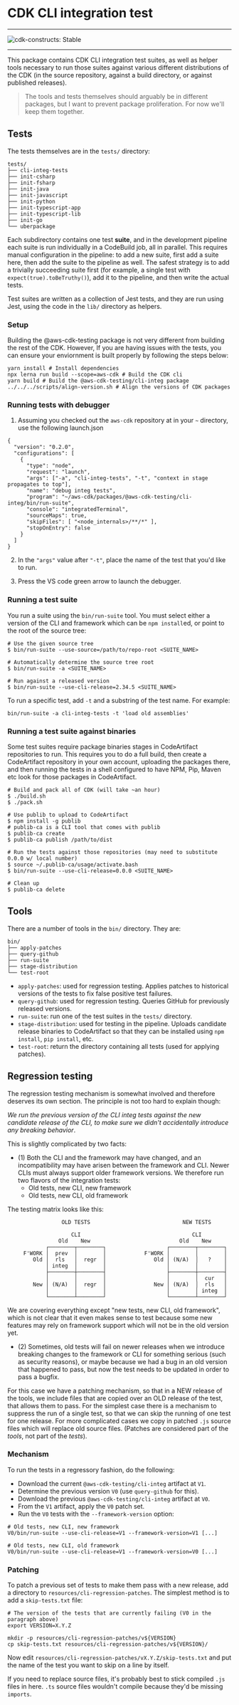 # CDK CLI integration test
<!--BEGIN STABILITY BANNER-->

---

![cdk-constructs: Stable](https://img.shields.io/badge/cdk--constructs-stable-success.svg?style=for-the-badge)

---

<!--END STABILITY BANNER-->

This package contains CDK CLI integration test suites, as well as helper tools necessary to run those suites against various different distributions of the CDK (in the source repository, against a build directory, or against published releases).

> The tools and tests themselves should arguably be in different packages, but I want to prevent package proliferation. For now we'll keep them together.

## Tests

The tests themselves are in the `tests/` directory:

```text
tests/
├── cli-integ-tests
├── init-csharp
├── init-fsharp
├── init-java
├── init-javascript
├── init-python
├── init-typescript-app
├── init-typescript-lib
├── init-go
└── uberpackage
```

Each subdirectory contains one test **suite**, and in the development pipeline each suite is run individually in a CodeBuild job, all in parallel. This requires manual configuration in the pipeline: to add a new suite, first add a suite here, then add the suite to the pipeline as well. The safest strategy is to add a trivially succeeding suite first (for example, a single test with `expect(true).toBeTruthy()`), add it to the pipeline, and then write the actual tests.

Test suites are written as a collection of Jest tests, and they are run using Jest, using the code in the `lib/` directory as helpers.

### Setup

Building the @aws-cdk-testing package is not very different from building the rest of the CDK. However, If you are having issues with the tests, you can ensure your enviornment is built properly by following the steps below:

```shell
yarn install # Install dependencies
npx lerna run build --scope=aws-cdk # Build the CDK cli
yarn build # Build the @aws-cdk-testing/cli-integ package
../../../scripts/align-version.sh # Align the versions of CDK packages
```

### Running tests with debugger

1. Assuming you checked out the `aws-cdk` repository at in your `~` directory, use the following launch.json

```
{
  "version": "0.2.0",
  "configurations": [
    {
      "type": "node",
      "request": "launch",
      "args": ["-a", "cli-integ-tests", "-t", "context in stage propagates to top"],
      "name": "debug integ tests",
      "program": "~/aws-cdk/packages/@aws-cdk-testing/cli-integ/bin/run-suite",
      "console": "integratedTerminal",
      "sourceMaps": true,
      "skipFiles": [ "<node_internals>/**/*" ],
      "stopOnEntry": false
    }
  ]
}
```

2. In the `"args"` value after `"-t"`, place the name of the test that you'd like to run.

3. Press the VS code green arrow to launch the debugger.

### Running a test suite

You run a suite using the `bin/run-suite` tool. You must select either a version of the CLI and framework which can be `npm install`ed, or point to the root of the source tree:

```shell
# Use the given source tree
$ bin/run-suite --use-source=/path/to/repo-root <SUITE_NAME>

# Automatically determine the source tree root
$ bin/run-suite -a <SUITE_NAME>

# Run against a released version
$ bin/run-suite --use-cli-release=2.34.5 <SUITE_NAME>
```

To run a specific test, add `-t` and a substring of the test name. For example:

```shell
bin/run-suite -a cli-integ-tests -t 'load old assemblies'
```

### Running a test suite against binaries

Some test suites require package binaries stages in CodeArtifact repositories to run. This requires you to do a full build, then create a CodeArtifact repository in your own account, uploading the packages there, and then running the tests in a shell configured to have NPM, Pip, Maven etc look for those packages in CodeArtifact.

```shell
# Build and pack all of CDK (will take ~an hour)
$ ./build.sh
$ ./pack.sh

# Use publib to upload to CodeArtifact
$ npm install -g publib
# publib-ca is a CLI tool that comes with publib
$ publib-ca create
$ publib-ca publish /path/to/dist

# Run the tests against those repositories (may need to substitute 0.0.0 w/ local number)
$ source ~/.publib-ca/usage/activate.bash
$ bin/run-suite --use-cli-release=0.0.0 <SUITE_NAME>

# Clean up
$ publib-ca delete
```

## Tools

There are a number of tools in the `bin/` directory. They are:

```text
bin/
├── apply-patches
├── query-github
├── run-suite
├── stage-distribution
└── test-root
```

* `apply-patches`: used for regression testing. Applies patches to historical versions of the tests to fix false positive test failures.
* `query-github`: used for regression testing. Queries GitHub for previously released versions.
* `run-suite`: run one of the test suites in the `tests/` directory.
* `stage-distribution`: used for testing in the pipeline. Uploads candidate release binaries to CodeArtifact so that they can be installed using `npm install`, `pip install`, etc.
* `test-root`: return the directory containing all tests (used for applying patches).

## Regression testing

The regression testing mechanism is somewhat involved and therefore deserves its own section. The principle is not too hard to explain though:

*We run the previous version of the CLI integ tests against the new candidate release of the CLI, to make sure we didn't accidentally introduce any breaking behavior*.

This is slightly complicated by two facts:

* (1) Both the CLI and the framework may have changed, and an incompatibility may have arisen between the framework and CLI. Newer CLIs must always support older framework versions. We therefore run two flavors of the integration tests:
  * Old tests, new CLI, new framework
  * Old tests, new CLI, old framework

The testing matrix looks like this:

```text
                 OLD TESTS                             NEW TESTS

                    CLI                                   CLI
                Old    New                            Old    New
            ┌────────┬────────┐                   ┌────────┬────────┐
     F'WORK │  prev  │        │            F'WORK │        │        │
        Old │  rls   │  regr  │               Old │ (N/A)  │   ?    │
            │ integ  │        │                   │        │        │
            ├────────┼────────┤                   ├────────┼────────┤
            │        │        │                   │        │  cur   │
        New │ (N/A)  │  regr  │               New │ (N/A)  │  rls   │
            │        │        │                   │        │ integ  │
            └────────┴────────┘                   └────────┴────────┘
```

We are covering everything except "new tests, new CLI, old framework", which is not clear that it even makes sense to test because some new features may rely on framework support which will not be in the old version yet.

* (2) Sometimes, old tests will fail on newer releases when we introduce breaking changes to the framework or CLI for something serious (such as security reasons), or maybe because we had a bug in an old version that happened to pass, but now the test needs to be updated in order to pass a bugfix.

For this case we have a patching mechanism, so that in a NEW release of the tools, we include files that are copied over an OLD release of the test, that allows them to pass. For the simplest case there is a mechanism to suppress the run of a single test, so that we can skip the running of one test for one release. For more complicated cases we copy in patched `.js` source files which will replace old source files. (Patches are considered part of the *tools*, not part of the *tests*).

### Mechanism

To run the tests in a regressory fashion, do the following:

* Download the current `@aws-cdk-testing/cli-integ` artifact at `V1`.
* Determine the previous version `V0` (use `query-github` for this).
* Download the previous `@aws-cdk-testing/cli-integ` artifact at `V0`.
* From the `V1` artifact, apply the `V0` patch set.
* Run the `V0` tests with the `--framework-version` option:

```shell
# Old tests, new CLI, new framework
V0/bin/run-suite --use-cli-release=V1 --framework-version=V1 [...]

# Old tests, new CLI, old framework
V0/bin/run-suite --use-cli-release=V1 --framework-version=V0 [...]
```

### Patching

To patch a previous set of tests to make them pass with a new release, add a directory to `resources/cli-regression-patches`. The simplest method is to add a `skip-tests.txt` file:

```shell
# The version of the tests that are currently failing (V0 in the paragraph above)
export VERSION=X.Y.Z

mkdir -p resources/cli-regression-patches/v${VERSION}
cp skip-tests.txt resources/cli-regression-patches/v${VERSION}/
```

Now edit `resources/cli-regression-patches/vX.Y.Z/skip-tests.txt` and put the name of the test you want to skip on a line by itself.

If you need to replace source files, it's probably best to stick compiled `.js` files in here. `.ts` source files wouldn't compile because they'd be missing `imports`.
